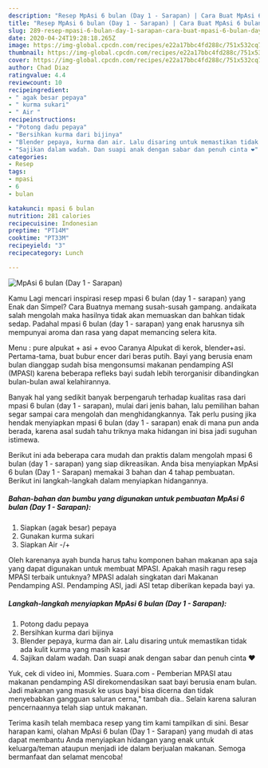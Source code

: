 ```yaml
---
description: "Resep MpAsi 6 bulan (Day 1 - Sarapan) | Cara Buat MpAsi 6 bulan (Day 1 - Sarapan) Yang Menggugah Selera"
title: "Resep MpAsi 6 bulan (Day 1 - Sarapan) | Cara Buat MpAsi 6 bulan (Day 1 - Sarapan) Yang Menggugah Selera"
slug: 289-resep-mpasi-6-bulan-day-1-sarapan-cara-buat-mpasi-6-bulan-day-1-sarapan-yang-menggugah-selera
date: 2020-04-24T19:28:18.265Z
image: https://img-global.cpcdn.com/recipes/e22a17bbc4fd288c/751x532cq70/mpasi-6-bulan-day-1-sarapan-foto-resep-utama.jpg
thumbnail: https://img-global.cpcdn.com/recipes/e22a17bbc4fd288c/751x532cq70/mpasi-6-bulan-day-1-sarapan-foto-resep-utama.jpg
cover: https://img-global.cpcdn.com/recipes/e22a17bbc4fd288c/751x532cq70/mpasi-6-bulan-day-1-sarapan-foto-resep-utama.jpg
author: Chad Diaz
ratingvalue: 4.4
reviewcount: 10
recipeingredient:
- " agak besar pepaya"
- " kurma sukari"
- " Air "
recipeinstructions:
- "Potong dadu pepaya"
- "Bersihkan kurma dari bijinya"
- "Blender pepaya, kurma dan air. Lalu disaring untuk memastikan tidak ada kulit kurma yang masih kasar"
- "Sajikan dalam wadah. Dan suapi anak dengan sabar dan penuh cinta ❤️"
categories:
- Resep
tags:
- mpasi
- 6
- bulan

katakunci: mpasi 6 bulan 
nutrition: 281 calories
recipecuisine: Indonesian
preptime: "PT14M"
cooktime: "PT33M"
recipeyield: "3"
recipecategory: Lunch

---
```



![MpAsi 6 bulan (Day 1 - Sarapan)](https://img-global.cpcdn.com/recipes/e22a17bbc4fd288c/751x532cq70/mpasi-6-bulan-day-1-sarapan-foto-resep-utama.jpg)

Kamu Lagi mencari inspirasi resep mpasi 6 bulan (day 1 - sarapan) yang Enak dan Simpel? Cara Buatnya memang susah-susah gampang. andaikata salah mengolah maka hasilnya tidak akan memuaskan dan bahkan tidak sedap. Padahal mpasi 6 bulan (day 1 - sarapan) yang enak harusnya sih mempunyai aroma dan rasa yang dapat memancing selera kita.

Menu : pure alpukat + asi + evoo Caranya Alpukat di kerok, blender+asi. Pertama-tama, buat bubur encer dari beras putih. Bayi yang berusia enam bulan dianggap sudah bisa mengonsumsi makanan pendamping ASI (MPASI) karena beberapa refleks bayi sudah lebih terorganisir dibandingkan bulan-bulan awal kelahirannya.

Banyak hal yang sedikit banyak berpengaruh terhadap kualitas rasa dari mpasi 6 bulan (day 1 - sarapan), mulai dari jenis bahan, lalu pemilihan bahan segar sampai cara mengolah dan menghidangkannya. Tak perlu pusing jika hendak menyiapkan mpasi 6 bulan (day 1 - sarapan) enak di mana pun anda berada, karena asal sudah tahu triknya maka hidangan ini bisa jadi suguhan istimewa.


Berikut ini ada beberapa cara mudah dan praktis dalam mengolah mpasi 6 bulan (day 1 - sarapan) yang siap dikreasikan. Anda bisa menyiapkan MpAsi 6 bulan (Day 1 - Sarapan) memakai 3 bahan dan 4 tahap pembuatan. Berikut ini langkah-langkah dalam menyiapkan hidangannya.

<!--inarticleads1-->

##### Bahan-bahan dan bumbu yang digunakan untuk pembuatan MpAsi 6 bulan (Day 1 - Sarapan):

1. Siapkan  (agak besar) pepaya
1. Gunakan  kurma sukari
1. Siapkan  Air -/+


Oleh karenanya ayah bunda harus tahu komponen bahan makanan apa saja yang dapat digunakan untuk membuat MPASI. Apakah masih ragu resep MPASI terbaik untuknya? MPASI adalah singkatan dari Makanan Pendamping ASI. Pendamping ASI, jadi ASI tetap diberikan kepada bayi ya. 

<!--inarticleads2-->

##### Langkah-langkah menyiapkan MpAsi 6 bulan (Day 1 - Sarapan):

1. Potong dadu pepaya
1. Bersihkan kurma dari bijinya
1. Blender pepaya, kurma dan air. Lalu disaring untuk memastikan tidak ada kulit kurma yang masih kasar
1. Sajikan dalam wadah. Dan suapi anak dengan sabar dan penuh cinta ❤️


Yuk, cek di video ini, Mommies. Suara.com - Pemberian MPASI atau makanan pendamping ASI direkomendasikan saat bayi berusia enam bulan. Jadi makanan yang masuk ke usus bayi bisa dicerna dan tidak menyebabkan gangguan saluran cerna,&#34; tambah dia.. Selain karena saluran pencernaannya telah siap untuk makanan. 

Terima kasih telah membaca resep yang tim kami tampilkan di sini. Besar harapan kami, olahan MpAsi 6 bulan (Day 1 - Sarapan) yang mudah di atas dapat membantu Anda menyiapkan hidangan yang enak untuk keluarga/teman ataupun menjadi ide dalam berjualan makanan. Semoga bermanfaat dan selamat mencoba!
